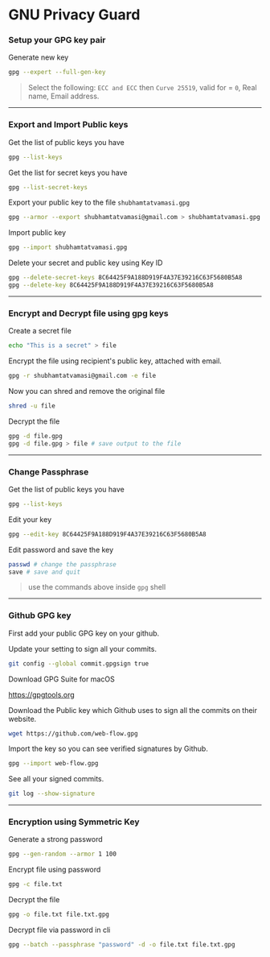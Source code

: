 # GNU Privacy Guard

### Setup your GPG key pair

Generate new key
```bash
gpg --expert --full-gen-key
```
> Select the following: `ECC and ECC` then `Curve 25519`, valid for = `0`, Real name, Email address.  
---

### Export and Import Public keys

Get the list of public keys you have
```bash
gpg --list-keys
```

Get the list for secret keys you have
```bash
gpg --list-secret-keys
```

Export your public key to the file `shubhamtatvamasi.gpg`
```bash
gpg --armor --export shubhamtatvamasi@gmail.com > shubhamtatvamasi.gpg
```

Import public key
```bash
gpg --import shubhamtatvamasi.gpg
```

Delete your secret and public key using Key ID
```bash
gpg --delete-secret-keys 8C64425F9A188D919F4A37E39216C63F5680B5A8
gpg --delete-key 8C64425F9A188D919F4A37E39216C63F5680B5A8
```
---

### Encrypt and Decrypt file using gpg keys

Create a secret file
```bash
echo "This is a secret" > file
```

Encrypt the file using recipient's public key, attached with email.
```bash
gpg -r shubhamtatvamasi@gmail.com -e file
```

Now you can shred and remove the original file
```bash
shred -u file
```

Decrypt the file
```bash
gpg -d file.gpg
gpg -d file.gpg > file # save output to the file
```
---

### Change Passphrase

Get the list of public keys you have
```bash
gpg --list-keys
```

Edit your key
```bash
gpg --edit-key 8C64425F9A188D919F4A37E39216C63F5680B5A8
```

Edit password and save the key
```bash
passwd # change the passphrase
save # save and quit
```
> use the commands above inside `gpg` shell
---

### Github GPG key

First add your public GPG key on your github.

Update your setting to sign all your commits.
```bash
git config --global commit.gpgsign true
```

Download GPG Suite for macOS

https://gpgtools.org

Download the Public key which Github uses to sign all the commits on their website.
```bash
wget https://github.com/web-flow.gpg
```

Import the key so you can see verified signatures by Github.
```bash
gpg --import web-flow.gpg
```

See all your signed commits.
```bash
git log --show-signature
```
---

### Encryption using Symmetric Key

Generate a strong password
```bash
gpg --gen-random --armor 1 100
```

Encrypt file using password
```bash
gpg -c file.txt
```

Decrypt the file
```bash
gpg -o file.txt file.txt.gpg
```

Decrypt file via password in cli
```bash
gpg --batch --passphrase "password" -d -o file.txt file.txt.gpg
```
